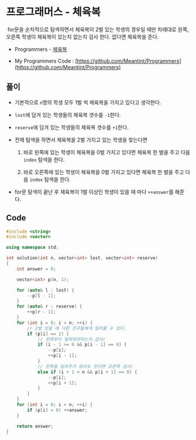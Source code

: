 # 프로그래머스 - 체육복

&nbsp;for문을 순차적으로 탐색하면서 체육복이 2벌 있는 학생의 경우일 때만 차례대로 왼쪽, 오른쪽 학생이 체육복이 있는지 없는지 검사 한다. 없다면 체육복을 준다.

- Programmers - [체육복](https://programmers.co.kr/learn/courses/30/lessons/42862)

- My Programmers Code : [https://github.com/Meantint/Programmers](https://github.com/Meantint/Programmers)

## 풀이

- 기본적으로 `n`명의 학생 모두 1벌 씩 체육복을 가지고 있다고 생각한다.

- `lost`에 담겨 있는 학생들의 체육복 갯수를 `-1`한다.

- `reserve`에 담겨 있는 학생들의 체육복 갯수를 `+1`한다.

- 전체 탐색을 하면서 체육복을 2벌 가지고 있는 학생을 찾는다면

    1. 바로 왼쪽에 있는 학생이 체육복을 0벌 가지고 있다면 체육복 한 벌을 주고 다음 `index` 탐색을 한다.

    2. 바로 오른쪽에 있는 학생이 체육복을 0벌 가지고 있다면 체육복 한 벌을 주고 다음 `index` 탐색을 한다.

- for문 탐색이 끝난 후 체육복이 1벌 이상인 학생이 있을 때 마다 `++answer`를 해준다.

## Code

```cpp
#include <string>
#include <vector>

using namespace std;

int solution(int n, vector<int> lost, vector<int> reserve)
{
    int answer = 0;

    vector<int> p(n, 1);

    for (auto& l : lost) {
        --p[l - 1];
    }
    for (auto& r : reserve) {
        ++p[r - 1];
    }
    for (int i = 0; i < n; ++i) {
        // 2벌 있을 때 다른 친구들에게 빌려줄 수 있다.
        if (p[i] == 2) {
            // 왼쪽부터 빌려줘야하는지 검사!
            if (i - 1 >= 0 && p[i - 1] == 0) {
                --p[i];
                ++p[i - 1];
            }
            // 왼쪽을 빌려주지 않아도 된다면 오른쪽 검사!
            else if (i + 1 < n && p[i + 1] == 0) {
                --p[i];
                ++p[i + 1];
            }
        }
    }
    for (int i = 0; i < n; ++i) {
        if (p[i] > 0) ++answer;
    }

    return answer;
}
```
